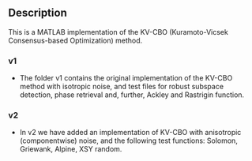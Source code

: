## Description

This is a MATLAB implementation of the KV-CBO (Kuramoto-Vicsek Consensus-based Optimization) method.

### v1

* The folder v1 contains the original implementation of the KV-CBO method with isotropic noise, and test files for robust subspace detection, phase retrieval and, further, Ackley and Rastrigin function. 

### v2

* In v2 we have added an implementation of KV-CBO with anisotropic (componentwise) noise, and the following test functions: Solomon, Griewank, Alpine, XSY random.


